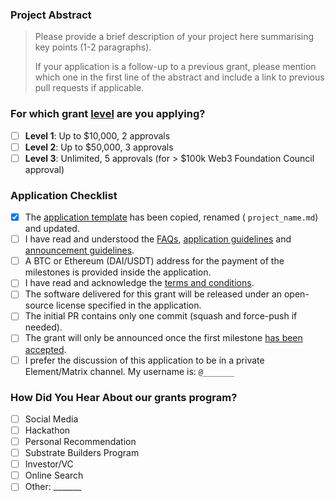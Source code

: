 ### Project Abstract

> Please provide a brief description of your project here summarising key points (1-2 paragraphs).
>
> If your application is a follow-up to a previous grant, please mention which one in the first line of the abstract and include a link to previous pull requests if applicable.

### For which grant [level](https://github.com/w3f/Grants-Program#level_slider-levels) are you applying?

- [ ] **Level 1**:  Up to $10,000, 2 approvals
- [ ] **Level 2**:  Up to $50,000, 3 approvals
- [ ] **Level 3**:  Unlimited, 5 approvals (for > $100k Web3 Foundation Council approval)

### Application Checklist

- [x] The [application template](https://github.com/w3f/Grants-Program/blob/master/applications/application-template.md) has been copied, renamed ( `project_name.md`) and updated.
- [ ] I have read and understood the [FAQs](https://github.com/w3f/Grants-Program/blob/master/docs/faq.md), [application guidelines](https://github.com/w3f/Grants-Program/blob/master/docs/grant_guidelines_per_category.md) and [announcement guidelines](https://github.com/w3f/Grants-Program/blob/master/docs/announcement-guidelines.md).
- [ ] A BTC or Ethereum (DAI/USDT) address for the payment of the milestones is provided inside the application.
- [ ] I have read and acknowledge the [terms and conditions](https://github.com/w3f/Grants-Program/blob/master/docs/T&Cs.md).
- [ ] The software delivered for this grant will be released under an open-source license specified in the application.
- [ ] The initial PR contains only one commit (squash and force-push if needed).
- [ ] The grant will only be announced once the first milestone [has been accepted](https://github.com/w3f/Grant-Milestone-Delivery#process).
- [ ] I prefer the discussion of this application to be in a private Element/Matrix channel. My username is: ``@_______``

### How Did You Hear About our grants program?

- [ ] Social Media
- [ ] Hackathon
- [ ] Personal Recommendation
- [ ] Substrate Builders Program
- [ ] Investor/VC
- [ ] Online Search
- [ ] Other: _______
